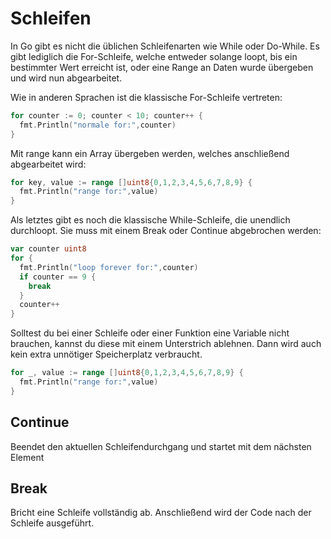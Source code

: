 # Schleifen
In Go gibt es nicht die üblichen Schleifenarten wie While oder Do-While. Es gibt lediglich die For-Schleife, welche entweder solange loopt, bis ein bestimmter Wert erreicht ist, oder eine Range an Daten wurde übergeben und wird nun abgearbeitet.

Wie in anderen Sprachen ist die klassische For-Schleife vertreten:
```go
for counter := 0; counter < 10; counter++ {
  fmt.Println("normale for:",counter)
}
```

Mit range kann ein Array übergeben werden, welches anschließend abgearbeitet wird:
```go
for key, value := range []uint8{0,1,2,3,4,5,6,7,8,9} {
  fmt.Println("range for:",value)
}
```

Als letztes gibt es noch die klassische While-Schleife, die unendlich durchloopt. Sie muss mit einem Break oder Continue abgebrochen werden:
```go
var counter uint8
for {
  fmt.Println("loop forever for:",counter)
  if counter == 9 {
    break
  }
  counter++
}
```

Solltest du bei einer Schleife oder einer Funktion eine Variable nicht brauchen, kannst du diese mit einem Unterstrich ablehnen. Dann wird auch kein extra unnötiger Speicherplatz verbraucht.
```go
for _, value := range []uint8{0,1,2,3,4,5,6,7,8,9} {
  fmt.Println("range for:",value)
}
```

## Continue
Beendet den aktuellen Schleifendurchgang und startet mit dem nächsten Element

## Break
Bricht eine Schleife vollständig ab. Anschließend wird der Code nach der Schleife ausgeführt.
